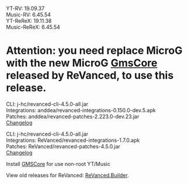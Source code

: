 YT-RV: 19.09.37  
Music-RV: 6.45.54  
YT-ReReX: 19.11.38  
Music-ReReX: 6.45.54  

# Attention: you need replace MicroG with the new MicroG [GmsCore](https://github.com/ReVanced/GmsCore/releases/latest) released by ReVanced, to use this release.  
CLI: j-hc/revanced-cli-4.5.0-all.jar  
Integrations: anddea/revanced-integrations-0.150.0-dev.5.apk  
Patches: anddea/revanced-patches-2.223.0-dev.23.jar  
[Changelog](https://github.com/anddea/revanced-patches/releases/tag/vdev.23)

CLI: j-hc/revanced-cli-4.5.0-all.jar  
Integrations: ReVanced/revanced-integrations-1.7.0.apk  
Patches: ReVanced/revanced-patches-4.5.0.jar  
[Changelog](https://github.com/ReVanced/revanced-patches/releases/tag/v4.5.0)  

Install [GMSCore](https://github.com/ReVanced/GmsCore/releases/latest) for use non-root YT/Music  

View old releases for ReVanced: [ReVanced.Builder](https://github.com/Kevinr99089/ReVanced.Builder/releases).  

